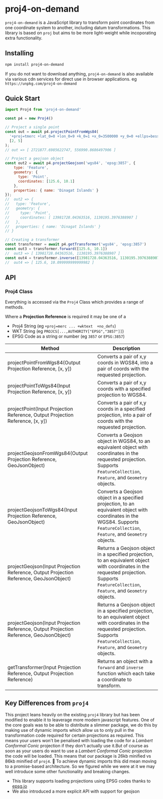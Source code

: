 # proj4-on-demand 
`proj4-on-demand` is a JavaScript library to transform point coordinates from one coordinate system to another, including datum transformations. This library is based on `proj` but aims to be more light-weight while incoporating extra functionality.

## Installing
```bash
npm install proj4-on-demand
```

If you do not want to download anything, `proj4-on-demand` is also available via various cdn services for direct use in browser applications. 
eg `https://unpkg.com/proj4-on-demand`


## Quick Start
```javascript
import Proj4 from 'proj4-on-demand'

const p4 = new Proj4()

// Project a single point
const out = await p4.projectPointFromWgs84(
  '+proj=tmerc +lat_0=0 +lon_0=9 +k_0=1 +x_0=3500000 +y_0=0 +ellps=bessel +units=m',
  [2, 5]
);
// out => [ 2721877.6985622747, 556990.8686497906 ]

// Project a geojson object
const out2 = await p4.projectGeojson('wgs84', 'epsg:3857', {
    type: 'Feature',
    geometry: {
      type: 'Point',
      coordinates: [125.6, 10.1]
    },
    properties: { name: 'Dinagat Islands' }
});
//  out2 => {
//   type: 'Feature',
//   geometry: {
//     type: 'Point',
//     coordinates: [ 13981728.04363516, 1130195.3976388907 ]
//   },
//   properties: { name: 'Dinagat Islands' }
// }

// Creating a transformer
const transformer = await p4.getTransformer('wgs84', 'epsg:3857')
const out3 = transformer.forward([125.6, 10.1])
//  out3 => [ 13981728.04363516, 1130195.3976388907 ]
const out4 = transformer.inverse([13981728.04363516, 1130195.3976388907])
//  out4 => [ 125.6, 10.099999999999982 ] 
```

## API
### Proj4 Class
Everything is accessed via the `Proj4` Class which provides a range of methods.

Where a **Projection Reference** is required it may be one of a 
- Proj4 String (eg `+proj=merc ... +wktext  +no_defs`)
- WKT String (eg `PROJCS[...,AUTHORITY["EPSG","3857"]]`)
- EPSG Code as a string or number (eg `3857` or `EPSG:3857`)

| Method                              | Description                                 |
|-------------------------------------|---------------------------------------------|
| projectPointFromWgs84(Output Projection Reference, [x, y]) | Converts a pair of x,y coords in WGS84, into a pair of coords with the requested projection. |
| projectPointToWgs84(Input Projection Reference, [x, y]) | Converts a pair of x,y coords with a specified projection to WGS84. |
| projectPoint(Input Projection Reference,  Output Projection Reference, [x, y]) | Converts a pair of x,y coords in a specified projection, into a pair of coords with the requested projection. |
| projectGeojsonFromWgs84(Output Projection Reference, GeoJsonObject) | Converts a Geojson object in WGS84, to an equivalent object with coordinates in the requested projection. Supports `FeatureCollection`, `Feature`, and `Geometry` objects. |
| projectGeojsonToWgs84(Input Projection Reference, GeoJsonObject) | Converts a Geojson object in a specified projection, to an equivalent object with coordinates in the WGS84. Supports `FeatureCollection`, `Feature`, and `Geometry` objects. |
| projectGeojson(Input Projection Reference, Output Projection Reference, GeoJsonObject) | Returns a Geojson object in a specified projection, to an equivalent object with coordinates in the requested projection. Supports `FeatureCollection`, `Feature`, and `Geometry` objects.  |
| projectGeojson(Input Projection Reference, Output Projection Reference, GeoJsonObject) | Returns a Geojson object in a specified projection, to an equivalent object with coordinates in the requested projection. Supports `FeatureCollection`, `Feature`, and `Geometry` objects.  |
| getTransformer(Input Projection Reference, Output Projection Reference) | Returns an object with a `forward` and `inverse` function which each take a coordinate to transform. |


## Key Differences from `proj4`
This project leans heavily on the existing `proj4` library but has been modified to enable it to leaverage more modern javascript features.
One of the core goals was to be able to distribute a slimmer package, we do this by making use of dynamic imports which allow us to only pull in the transformation code required for certain projections as required. This means your users won't be penalised with loading the code for a *Lambert Conformal Conic* projection if they don't actually use it.But of course as soon as your users do want to use a *Lambert Conformal Conic* projection the code will be loaded. 
This means that our package is 26kb minified vs 86kb minified of `proj4`. 🎉
To achieve dynamic imports this did mean moving to a promise-based architecture. So we figured while we were at it we may well introduce some other functionality and breaking changes.
- This library supports loading projections using EPSG codes thanks to [epsg.io](https://epsg.io/)
- We also introduced a more explicit API with support for geojson
